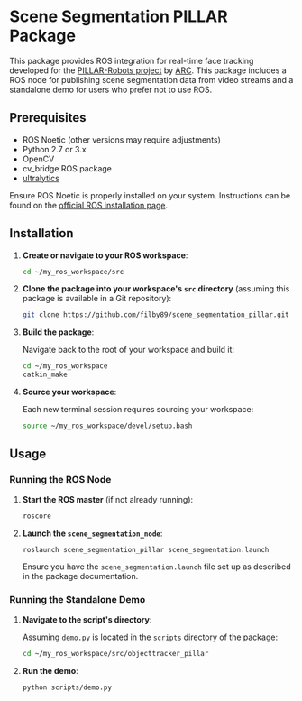 # Scene Segmentation PILLAR Package

This package provides ROS integration for real-time face tracking developed for the [PILLAR-Robots project](https://pillar-robots.eu) by [ARC](https://www.athenarc.gr). This package includes a ROS node for publishing scene segmentation data from video streams and a standalone demo for users who prefer not to use ROS.

## Prerequisites

- ROS Noetic (other versions may require adjustments)
- Python 2.7 or 3.x
- OpenCV
- cv_bridge ROS package
- [ultralytics](https://github.com/ultralytics/ultralytics)

Ensure ROS Noetic is properly installed on your system. Instructions can be found on the [official ROS installation page](http://wiki.ros.org/noetic/Installation).

## Installation

1. **Create or navigate to your ROS workspace**:

    ```bash
    cd ~/my_ros_workspace/src
    ```

2. **Clone the package into your workspace's `src` directory** (assuming this package is available in a Git repository):

    ```bash
    git clone https://github.com/filby89/scene_segmentation_pillar.git
    ```

3. **Build the package**:

    Navigate back to the root of your workspace and build it:

    ```bash
    cd ~/my_ros_workspace
    catkin_make
    ```

4. **Source your workspace**:

    Each new terminal session requires sourcing your workspace:

    ```bash
    source ~/my_ros_workspace/devel/setup.bash
    ```

## Usage

### Running the ROS Node

1. **Start the ROS master** (if not already running):

    ```bash
    roscore
    ```

2. **Launch the `scene_segmentation_node`**:

    ```bash
    roslaunch scene_segmentation_pillar scene_segmentation.launch
    ```

    Ensure you have the `scene_segmentation.launch` file set up as described in the package documentation.

### Running the Standalone Demo

1. **Navigate to the script's directory**:

    Assuming `demo.py` is located in the `scripts` directory of the package:

    ```bash
    cd ~/my_ros_workspace/src/objecttracker_pillar
    ```

2. **Run the demo**:

    ```bash
    python scripts/demo.py
    ```

